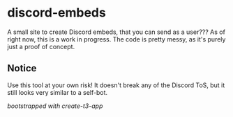 # discord-embeds

A small site to create Discord embeds, that you can send as a user???
As of right now, this is a work in progress. The code is pretty messy, as it's purely just a proof of concept.

## Notice
Use this tool at your own risk! It doesn't break any of the Discord ToS, but it still looks very similar to a self-bot.

*bootstrapped with create-t3-app*
